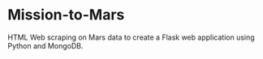 # Mission-to-Mars

HTML Web scraping on Mars data to create a Flask web application using Python and MongoDB. 
